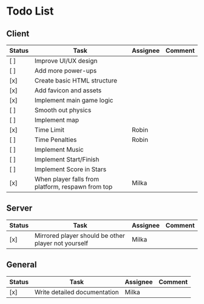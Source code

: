 # Todo List

## Client

| Status | Task                                              | Assignee | Comment |
| ------ | ------------------------------------------------- | -------- | ------- |
| [ ]    | Improve UI/UX design                              |          |         |
| [ ]    | Add more power-ups                                |          |         |
| [x]    | Create basic HTML structure                       |          |         |
| [x]    | Add favicon and assets                            |          |         |
| [x]    | Implement main game logic                         |          |         |
| [ ]    | Smooth out physics                                |          |         |
| [ ]    | Implement map                                     |          |         |
| [x]    | Time Limit                                        | Robin    |         |
| [ ]    | Time Penalties                                    | Robin    |         |
| [ ]    | Implement Music                                   |          |         |
| [ ]    | Implement Start/Finish                            |          |         |
| [ ]    | Implement Score in Stars                          |          |         |
| [x]    | When player falls from platform, respawn from top | Milka    |         |

## Server

| Status | Task                                                | Assignee | Comment |
| ------ | --------------------------------------------------- | -------- | ------- |
| [x]    | Mirrored player should be other player not yourself | Milka    |         |

## General

| Status | Task                         | Assignee | Comment |
| ------ | ---------------------------- | -------- | ------- |
| [x]    | Write detailed documentation | Milka    |         |
